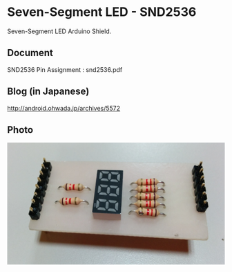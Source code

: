 Seven-Segment LED - SND2536
===============
Seven-Segment LED Arduino Shield.

## Document
SND2536 Pin Assignment : snd2536.pdf

## Blog (in Japanese)
http://android.ohwada.jp/archives/5572

## Photo
![photo](https://raw.githubusercontent.com/ohwada/ArduinoShield/master/7seg_snd2536/docs/pcb.png)
